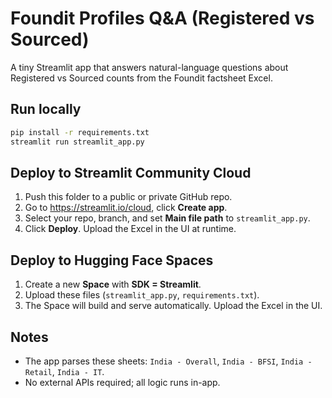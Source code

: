 # Foundit Profiles Q&A (Registered vs Sourced)

A tiny Streamlit app that answers natural-language questions about Registered vs Sourced counts from the Foundit factsheet Excel.

## Run locally
```bash
pip install -r requirements.txt
streamlit run streamlit_app.py
```

## Deploy to Streamlit Community Cloud
1. Push this folder to a public or private GitHub repo.
2. Go to https://streamlit.io/cloud, click **Create app**.
3. Select your repo, branch, and set **Main file path** to `streamlit_app.py`.
4. Click **Deploy**. Upload the Excel in the UI at runtime.

## Deploy to Hugging Face Spaces
1. Create a new **Space** with **SDK = Streamlit**.
2. Upload these files (`streamlit_app.py`, `requirements.txt`).
3. The Space will build and serve automatically. Upload the Excel in the UI.

## Notes
- The app parses these sheets: `India - Overall`, `India - BFSI`, `India - Retail`, `India - IT`.
- No external APIs required; all logic runs in-app.

